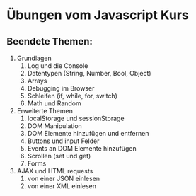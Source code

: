 # Übungen vom Javascript Kurs

## Beendete Themen:

1. Grundlagen
   1. Log und die Console
   1. Datentypen (String, Number, Bool, Object)
   1. Arrays
   1. Debugging im Browser
   1. Schleifen (if, while, for, switch)
   1. Math und Random
1. Erweiterte Themen
   1. localStorage und sessionStorage
   1. DOM Manipulation
   1. DOM Elemente hinzufügen und entfernen
   1. Buttons und input Felder
   1. Events an DOM Elemente hinzufügen
   1. Scrollen (set und get)
   1. Forms
1. AJAX und HTML requests
   1. von einer JSON einlesen
   2. von einer XML einlesen
